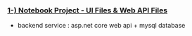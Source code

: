 ### [1-) Notebook Project - UI Files & Web API Files](https://github.com/atakanertrk/Flutter-Projects/tree/main/NotebookProject)
* backend service : asp.net core web api + mysql database
